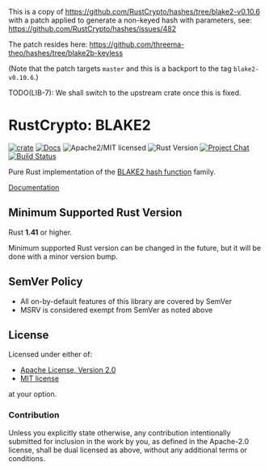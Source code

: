 This is a copy of https://github.com/RustCrypto/hashes/tree/blake2-v0.10.6 with
a patch applied to generate a non-keyed hash with parameters, see:
https://github.com/RustCrypto/hashes/issues/482

The patch resides here:
https://github.com/threema-theo/hashes/tree/blake2b-keyless

(Note that the patch targets `master` and this is a backport to the tag
`blake2-v0.10.6`.)

TODO(LIB-7): We shall switch to the upstream crate once this is fixed.

# RustCrypto: BLAKE2

[![crate][crate-image]][crate-link] [![Docs][docs-image]][docs-link]
![Apache2/MIT licensed][license-image] ![Rust Version][rustc-image]
[![Project Chat][chat-image]][chat-link]
[![Build Status][build-image]][build-link]

Pure Rust implementation of the [BLAKE2 hash function][1] family.

[Documentation][docs-link]

## Minimum Supported Rust Version

Rust **1.41** or higher.

Minimum supported Rust version can be changed in the future, but it will be done
with a minor version bump.

## SemVer Policy

- All on-by-default features of this library are covered by SemVer
- MSRV is considered exempt from SemVer as noted above

## License

Licensed under either of:

- [Apache License, Version 2.0](http://www.apache.org/licenses/LICENSE-2.0)
- [MIT license](http://opensource.org/licenses/MIT)

at your option.

### Contribution

Unless you explicitly state otherwise, any contribution intentionally submitted
for inclusion in the work by you, as defined in the Apache-2.0 license, shall be
dual licensed as above, without any additional terms or conditions.

[//]: # 'badges'
[crate-image]: https://img.shields.io/crates/v/blake2.svg
[crate-link]: https://crates.io/crates/blake2
[docs-image]: https://docs.rs/blake2/badge.svg
[docs-link]: https://docs.rs/blake2/
[license-image]: https://img.shields.io/badge/license-Apache2.0/MIT-blue.svg
[chat-image]: https://img.shields.io/badge/zulip-join_chat-blue.svg
[chat-link]: https://rustcrypto.zulipchat.com/#narrow/stream/260041-hashes
[rustc-image]: https://img.shields.io/badge/rustc-1.41+-blue.svg
[build-image]:
  https://github.com/RustCrypto/hashes/workflows/blake2/badge.svg?branch=master
[build-link]:
  https://github.com/RustCrypto/hashes/actions?query=workflow%3Ablake2
[//]: # 'general links'
[1]: https://blake2.net/
